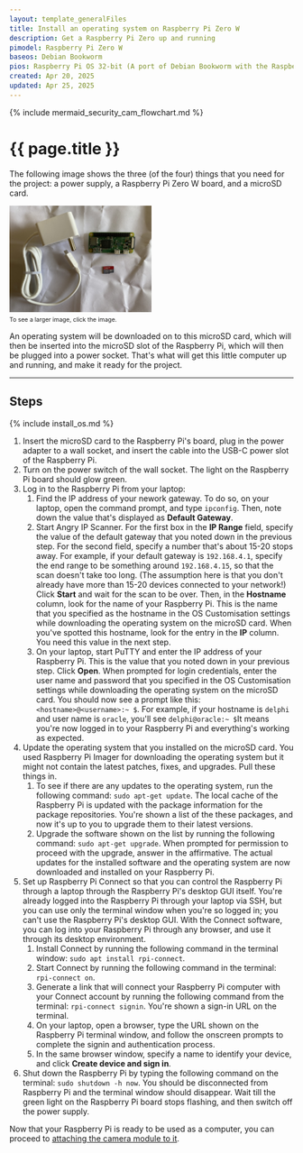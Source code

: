 ```yaml
---
layout: template_generalFiles
title: Install an operating system on Raspberry Pi Zero W
description: Get a Raspberry Pi Zero up and running
pimodel: Raspberry Pi Zero W
baseos: Debian Bookworm
pios: Raspberry Pi OS 32-bit (A port of Debian Bookworm with the Raspberry Pi Desktop)
created: Apr 20, 2025
updated: Apr 25, 2025
---
```


{% include mermaid_security_cam_flowchart.md %}

# {{ page.title }}

The following image shows the three (of the four) things that you need for the project: a power supply, a Raspberry Pi Zero W board, and a microSD card.  

<a href = "../images/pi_zero.jpeg"><img src = "../images/pi_zero.jpeg" width="50%" /></a><br/>
<span style="font-size:75%;">To see a larger image, click the image.</span>

An operating system will be downloaded on to this microSD card, which will then be inserted into the microSD slot of the Raspberry Pi, which will then be plugged into a power socket. That's what will get this little computer up and running, and make it ready for the project.

<hr/>

## Steps

{% include install_os.md %}
1.  Insert the microSD card to the Raspberry Pi's board, plug in the power adapter to a wall socket, and insert the cable into the USB-C power slot of the Raspberry Pi.
1.  Turn on the power switch of the wall socket. The light on the Raspberry Pi board should glow green.
1.  Log in to the Raspberry Pi from your laptop:
    1.  Find the IP address of your nework gateway. To do so, on your laptop, open the command prompt, and type `ipconfig`. Then, note down the value that's displayed as **Default Gateway**.
    1.  Start Angry IP Scanner. For the first box in the **IP Range** field, specify the value of the default gateway that you noted down in the previous step. For the second field, specify a number that's about 15-20 stops away. For example, if your default gateway is `192.168.4.1`, specify the end range to be something around `192.168.4.15`, so that the scan doesn't take too long. (The assumption here is that you don't already have more than 15-20 devices connected to your network!) Click **Start** and wait for the scan to be over. Then, in the **Hostname** column, look for the name of your Raspberry Pi. This is the name that you specified as the hostname in the OS Customisation settings while downloading the operating system on the microSD card. When you've spotted this hostname, look for the entry in the **IP** column. You need this value in the next step.
	1.  On your laptop, start PuTTY and enter the IP address of your Raspberry Pi. This is the value that you noted down in your previous step. Click **Open**. When prompted for login credentials, enter the user name and password that you specified in the OS Customisation settings while downloading the operating system on the microSD card. You should now see a prompt like this: `<hostname>@<username>:~ $`. For example, if your hostname is `delphi` and user name is `oracle`, you'll see `delphi@oracle:~ $`It means you're now logged in to your Raspberry Pi and everything's working as expected.
1.  Update the operating system that you installed on the microSD card. You used Raspberry Pi Imager for downloading the operating system but it might not contain the latest patches, fixes, and upgrades. Pull these things in.
    1.  To see if there are any updates to the operating system, run the following command: `sudo apt-get update`. The local cache of the Raspberry Pi is updated with the package information for the package repositories. You're shown a list of the these packages, and now it's up to you to upgrade them to their latest versions.
    1.  Upgrade the software shown on the list by running the following command: `sudo apt-get upgrade`. When prompted for permission to proceed with the upgrade, answer in the affirmative. The actual updates for the installed software and the operating system are now downloaded and installed on your Raspberry Pi.	
1.  Set up Raspberry Pi Connect so that you can control the Raspberry Pi through a laptop through the Raspberry Pi's desktop GUI itself. You're already logged into the Raspberry Pi through your laptop via SSH, but you can use only the terminal window when you're so logged in; you can't use the Raspberry Pi's desktop GUI. With the Connect software, you can log into your Raspberry Pi through any browser, and use it through its desktop environment.
    1.  Install Connect by running the following command in the terminal window: `sudo apt install rpi-connect`.
	1.  Start Connect by running the following command in the terminal: `rpi-connect on`.
	1.  Generate a link that will connect your Raspberry Pi computer with your Connect account by running the following command from the terminal: `rpi-connect signin`. You're shown a sign-in URL on the terminal.
	1.  On your laptop, open a browser, type the URL shown on the Raspberry Pi terminal window, and follow the onscreen prompts to complete the signin and authentication process.
	1.  In the same browser window, specify a name to identify your device, and click **Create device and sign in**. 
1.  Shut down the Raspberry Pi by typing the following command on the terminal: `sudo shutdown -h now`. You should be disconnected from Raspberry Pi and the terminal window should disappear.  Wait till the green light on the Raspberry Pi board stops flashing, and then switch off the power supply.

Now that your Raspberry Pi is ready to be used as a computer, you can proceed to [attaching the camera module to it](pi_zero_attach_camera3.md).

